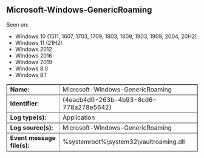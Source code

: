 ## Microsoft-Windows-GenericRoaming

Seen on:
* Windows 10 (1511, 1607, 1703, 1709, 1803, 1809, 1903, 1909, 2004, 20H2)
* Windows 11 (21H2)
* Windows 2012
* Windows 2016
* Windows 2019
* Windows 8.0
* Windows 8.1

<table border="1" class="docutils">
  <tbody>
    <tr>
      <td><b>Name:</b></td>
      <td>Microsoft-Windows-GenericRoaming</td>
    </tr>
    <tr>
      <td><b>Identifier:</b></td>
      <td>{4eacb4d0-263b-4b93-8cd6-778a278e5642}</td>
    </tr>
    <tr>
      <td><b>Log type(s):</b></td>
      <td>Application</td>
    </tr>
    <tr>
      <td><b>Log source(s):</b></td>
      <td>Microsoft-Windows-GenericRoaming</td>
    </tr>
    <tr>
      <td><b>Event message file(s):</b></td>
      <td>%systemroot%\system32\vaultroaming.dll</td>
    </tr>
  </tbody>
</table>

&nbsp;

